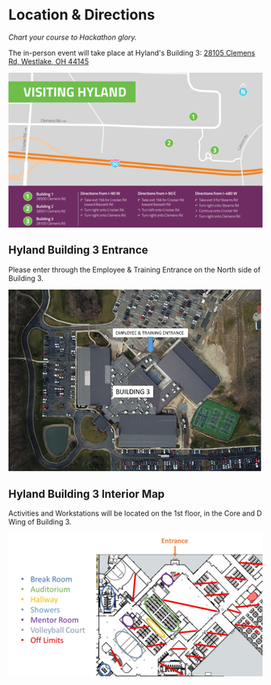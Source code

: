 # Location & Directions
_Chart your course to Hackathon glory._

The in-person event will take place at Hyland's Building 3: [28105 Clemens Rd, Westlake, OH 44145](https://goo.gl/maps/FgcuhNcyzFZZTqWd8)

![](Assets/VisitingHyland.png)

## Hyland Building 3 Entrance
Please enter through the Employee & Training Entrance on the North side of Building 3.

![](Assets/HylandBuilding3Entrance.png)

## Hyland Building 3 Interior Map
Activities and Workstations will be located on the 1st floor, in the Core and D Wing of Building 3.

![](Assets/HackMap.jpg)
